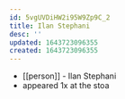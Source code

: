```yaml
---
id: 5vgUVDiHW2i95W9Zp9C_2
title: Ilan Stephani
desc: ''
updated: 1643723096355
created: 1643723096355
---
```



- [[person]] - Ilan Stephani
- appeared 1x at the stoa
